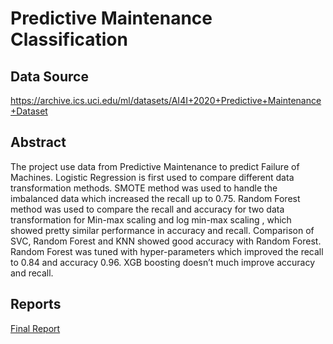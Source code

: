 # Predictive Maintenance Classification

## Data Source

https://archive.ics.uci.edu/ml/datasets/AI4I+2020+Predictive+Maintenance+Dataset  

## Abstract

The project use data from Predictive Maintenance to predict Failure of Machines.  Logistic 
Regression is first used to compare different data transformation methods. SMOTE method 
was used to handle the imbalanced data which increased the recall up to 0.75. Random Forest 
method was used to compare the recall and accuracy  for two data transformation for Min-max 
scaling and log min-max scaling , which showed pretty similar performance in accuracy and 
recall. Comparison of SVC, Random Forest and KNN showed good accuracy with Random 
Forest. Random Forest was tuned with hyper-parameters which improved the recall to 0.84 and 
accuracy 0.96. XGB boosting doesn’t much improve accuracy and recall.

## Reports 

[Final Report](https://github.com/newton-raphson/predictive-maintenance-fuseai/blob/main/report/FUSE%20MACHINE%20ML%20PROJECT%20REPORT.pdf)
